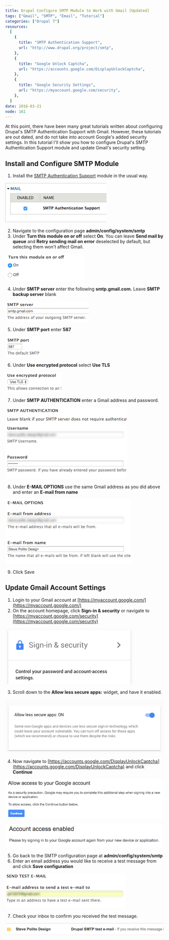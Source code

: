 ```yaml
---
title: Drupal Configure SMTP Module to Work with Gmail [Updated]
tags: ["Gmail", "SMTP", "Email", "Tutorial"]
categories: ["Drupal 7"]
resources:
  [
    {
      title: "SMTP Authentication Support",
      url: "http://www.drupal.org/project/smtp",
    },
    {
      title: "Google Unlock Captcha",
      url: "https://accounts.google.com/DisplayUnlockCaptcha",
    },
    {
      title: "Google Security Settings",
      url: "https://myaccount.google.com/security",
    },
  ]
date: 2016-03-21
node: 161
---
```


At this point, there have been many great tutorials written about configuring Drupal's SMTP Authentication Support with Gmail. However, these tutorials are out dated, and do not take into account Google's added security settings. In this tutorial I'll show you how to configure Drupal's SMTP Authentication Support module and update Gmail's security setting.

## Install and Configure SMTP Module

1. Install the [SMTP Authentication Support](https://www.drupal.org/project/smtp) module in the usual way.

![](/assets/images/posts/drupal-configure-smtp-module-work-gmail-updated/Screen-Shot-2016-03-20-at-7.58.57-AM.png)

2. Navigate to the configuration page **admin/config/system/smtp**
3. Under **Turn this module on or off** select **On**. You can leave **Send mail by queue** and **Retry sending mail on error** deselected by default, but selecting them won't affect Gmail.

![](/assets/images/posts/drupal-configure-smtp-module-work-gmail-updated/Screen-Shot-2016-03-20-at-8.01.57-AM.png)

4. Under **SMTP server** enter the following **smtp.gmail.com.** Leave **SMTP backup server** blank

![](/assets/images/posts/drupal-configure-smtp-module-work-gmail-updated/Screen-Shot-2016-03-20-at-8.06.44-AM.png)

5. Under **SMTP port** enter **587**

![](/assets/images/posts/drupal-configure-smtp-module-work-gmail-updated/Screen-Shot-2016-03-20-at-8.06.51-AM.png)

6. Under **Use encrypted protocol** select **Use TLS**

![](/assets/images/posts/drupal-configure-smtp-module-work-gmail-updated/Screen-Shot-2016-03-20-at-8.06.57-AM.png)

7. Under **SMTP AUTHENTICATION** enter a Gmail address and password.

![](/assets/images/posts/drupal-configure-smtp-module-work-gmail-updated/Screen-Shot-2016-03-21-at-7.39.48-AM.jpg)

8. Under **E-MAIL OPTIONS** use the same Gmail address as you did above and enter an **E-mail from name**

![](/assets/images/posts/drupal-configure-smtp-module-work-gmail-updated/Screen-Shot-2016-03-21-at-7.40.29-AM.jpg)

9. Click Save

## Update Gmail Account Settings

1. Login to your Gmail account at [https://myaccount.google.com/](https://myaccount.google.com/)
2. On the account homepage, click **Sign-in & security** or navigate to [https://myaccount.google.com/security](https://myaccount.google.com/security)

![](/assets/images/posts/drupal-configure-smtp-module-work-gmail-updated/Screen-Shot-2016-03-21-at-7.48.41-AM.png)

3. Scroll down to the **Allow less secure apps:** widget, and have it enabled.

![](/assets/images/posts/drupal-configure-smtp-module-work-gmail-updated/Screen-Shot-2016-03-21-at-7.51.35-AM.png)

4. Now navigate to [https://accounts.google.com/DisplayUnlockCaptcha](https://accounts.google.com/DisplayUnlockCaptcha) and click **Continue**

![](/assets/images/posts/drupal-configure-smtp-module-work-gmail-updated/Screen-Shot-2016-03-21-at-7.53.40-AM.png)

![](/assets/images/posts/drupal-configure-smtp-module-work-gmail-updated/Screen-Shot-2016-03-21-at-7.53.47-AM.png)

5. Go back to the SMTP configuration page at **admin/config/system/smtp**
6. Enter an email address you would like to receive a test message from and click **Save configuration**

![](/assets/images/posts/drupal-configure-smtp-module-work-gmail-updated/Screen-Shot-2016-03-21-at-7.55.17-AM.jpg)

7. Check your inbox to confirm you received the test message.

![](/assets/images/posts/drupal-configure-smtp-module-work-gmail-updated/Screen-Shot-2016-03-21-at-7.55.55-AM.png)

